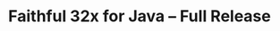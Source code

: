 ---
layout: post
title: Faithful 32x for Java – Full Release
permalink: /faithful32x/R1
header-img: https://database.faithfulpack.net/images/website/posts/32x/R1.jpg

long_text: "At long last, it is finally time! After roughly a year and a half, we are proud to announce that the first, official release of Faithful 32x on Minecraft: Java Edition is here! With these releases comes one of our largest changelogs ever, along with hundreds of fresh textures for you to enjoy. We hope it will have been worth the wait! You’re definitely in for a treat today, as alongside with the 1.19 pack being fully complete, starting today we’re also going to be officially supporting a whole load of older Java versions; all of them starting from 1.6.4 in fact, plus 1.4.6 and Beta 1.7.3 for the retro players out there.<br><br>Please note, however, that while the Java pack for 1.16.5–1.19 is fully complete, at the moment of writing there are still some textures to be finished for Bedrock Edition and for Java versions 1.15.2 and below. No matter – we’re putting these packs out as well, it would be a shame to keep them hidden from you! For convenience, these are branded as Pre-releases.<br><br>Faithful 32x still has quite the journey ahead of it yet. This is, after all, just the first release of the pack and there will always be improvements and additions to be made. From here on out, Faithful 32x will receive monthly release updates. Alongside that, we will be prioritizing Bedrock Edition, beginning Programmer Art, and have much more on the way!<br><br>The release of Faithful 32x was a long time coming. The project began under the name Compliance on November 5th of 2020 with much work already completed, a great team, and high hopes. Soon after, on December 18th of 2020, contact with Faithful’s original creator, Vattic, was restored. Later, on December 19th of 2021, AntVenom released a video on Faithful that launched our efforts into the spotlight, leading to even greater community growth and efficiency. Finally, on April 4th of 2022, we worked alongside Vattic to rebrand and carry on the legacy of Faithful. Through all this, our community kept making great textures and achieved great success doing so. Today, roughly a year and a half year since beginning the project, Faithful has achieved great success, and it’s all thanks to you.<br><br>With this great accomplishment in Faithful’s history, we want to thank all of the people who made this possible. Thank you to those who put endless hours of work into Faithful as a whole. Thank you to those who helped spread the word during our breakaway and strived to build the Faithful name back up. Thank you to the creators that offered advice, made videos, and gave Faithful recognition across the Minecraft community. Thank you to the website hosts and teams dedicated to promoting creativity who gave our projects homes. And last, but certainly not least, we want to thank our users for showing us that, even after all this time, your enjoyment never dwindled and made all of this worth it. Thank you for all the support you’ve shown us and Faithful as a whole over the years. You are the ones that inspire us to keep this project alive. Thank you all.<br><br>This is only the beginning. Have faith, for there will be plenty more to come. :)"

changelog:
  - June 2022:
    - Added:
      - 1.19 textures:
        - Blocks:
          - Frogspawn (Aerod, McKovosky)
          - Mangrove Door (Hozz)
          - Mangrove Leaves (Aerod)
          - Mangrove Log:
            - Side (Fabri, DMgaming)
            - Top (Aerod, Fred Figglehorn)
          - Mangrove Planks (Fred Figglehorn)
          - Mangrove Propagule (Aerod)
          - Mangrove Roots (Aerod)
          - Mangrove Trapdoor (DMgaming)
          - Mud (Pythagoras_314, EachMenderKhai)
          - Mud Bricks (Aerod)
          - Muddy Mangrove Roots (Aerod, Pythagoras_314, EachMenderKhai)
          - Froglights (Aerod)
          - Packed Mud (DMgaming)
          - Reinforced Deepslate:
            - Bottom and Top (HARAG0N)
            - Side (Daniel)
          - Sculk (Pythagoras_314)
          - Sculk Catalyst:
            - Bottom (Fabri, DMgaming)
            - Side (Fabri, Pythagoras_314)
            - Top (Pythagoras_314)
          - Sculk Shrieker:
            - Bottom (Pythagoras_314)
            - Inner Top (Fabri, DMgaming)
            - Side (Fabri, Daniel, Pythagoras_314, DMgaming)
          - Sculk Vein (Pythagoras_314)
          - Stripped Mangrove Log (Aerod)
        - Entities:
          - Allay (DMgaming, miniluv73, Aerod)
          - Mangrove Boat (DMgaming)
          - Chest Boats (DMgaming, Classy Cappy)
          - Frogs (Aerod, miniluv73)
          - Mangrove Sign (DMgaming)
          - Tadpole (Sei, Aerod)
          - Warden:
            - Base (Pythagoras_314, DMgaming, Nyodex)
            - Bioluminescent Layer (Pythagoras_314, DMgaming)
            - Heart (Pythagoras_314)
            - Pulsating Spots (jogurciQ)
        - Items:
          - Chest Boats (miniluv73)
          - Disc 5 Fragment (Classy Cappy)
          - Echo Shard (DMgaming)
          - Goat Horn (Nyodex)
          - Mangrove Boat (miniluv73)
          - Mangrove Door (Aerod, EachMenderKhai)
          - Mangrove Propagule (Aerod)
          - Mangrove Sign (DMgaming)
          - Disc 5 (DMgaming)
          - Recovery Compass (DMgaming)
          - Tadpole Bucket (Sei, Pythagoras_314, Napstatoast)
        - Status Effects:
          - Darkness (DMgaming)
        - Paintings:
          - Earth, Fire, Water and Wind (TheOPWarrior208)
        - Particles:
          - Sculk Charge (jogurciQ, DMgaming)
          - Sculk Soul (Pythagoras_314)
          - Shriek (Fred Figglehorn)
          - Sonic Boom (miniluv73, Aerod)
      - Other textures:
        - Blocks:
          - Water (Pomi108)
          - Seagrass (DMgaming, Nyodex, Hozz)
          - Tall Seagrass (Pythagoras_314, Hozz, DMgaming)
          - "[Bedrock] Build Deny (McKovosky, AyakamaHeruka, DMgaming)"
          - "[Bedrock] Border (the random who owns a pug)"
          - "[Bedrock] Bubble Column (miniluv73)"
          - "[Bedrock] Export mode Structure Block (Aerod)"
          - "[Bedrock] Structure Air (TheRandomGamerTRG)"
        - Items:
          - "[Bedrock] Locked Map (McKovosky)"
          - "[Bedrock] Chalkboards (McKovosky)"
        - Entities:
          - Charged Creeper Overlay (Aerod, Evorp)
          - Iron Golem (jogurciQ)
          - "[Bedrock] Entity Fire (used for flaming entities) (HARAG0N)"
          - Horse Markings:
            - Black Dots (jogurciQ)
            - White Dots (jogurciQ)
            - White Field (jogurciQ)
          - Llama Decor:
            - Orange (jogurciQ)
            - Light Blue (jogurciQ)
            - Lime (jogurciQ)
            - Pink (jogurciQ)
            - Magenta (jogurciQ)
            - Brown (AyakamaHeruka)
            - Blue (Aerod)
            - Light Grey (DMgaming)
        - Bedrock UI:
          - Friend1 (Mr. Kirby 48)
          - "Friend1 [Black Outline] (Mr. Kirby 48)"
          - Friends Diversity (Mr. Kirby 48)
          - Friends Icon (Mr. Kirby 48)
          - Cursors (playbyan1453)
          - PC Cursor (Aerod)
          - Small Dark-border Info Bulb (McKovosky)
          - Emote Wheel (playbyan1453)
          - Winter Icon (McKovosky)
          - Info Bulb (McKovosky)
          - Sale Ribbon (McKovosky)
          - Emotes Sidebar Icon (playbyan1453)
          - Coloured Multiplayer Glyph (playbyan1453)
          - Gamepad Button Icons (DMgaming)
          - Small Realm Banner (DMgaming)
          - Small Realm Icon (DMgaming)
          - Book Edit Icons (DMgaming)
          - Desaturated Friend Glyph (DMgaming)
          - Feed Icon (DMgaming)
          - Multiplayer Icon (DMgaming, Evorp)
          - Empty Emote (McKovosky)
          - Small Resource Pack Glyph (McKovosky)
          - Small Skin Pack Glyph (McKovosky)
          - My Characters (playbyan1453)
          - Friend1 with Black Outline (DMgaming)
          - Best 3 Icon (DMgaming)
          - Filled Checkbox (DMgaming)
          - Disabled Filled Checkbox (DMgaming)
          - Hovered-on Filled Checkbox (DMgaming)
          - Filled Checkbox with White Border (DMgaming)
          - Disabled Filled Checkbox with White Border (DMgaming)
          - Unfilled Checkbox (DMgaming)
          - Hovered-on Unfilled Checkbox (DMgaming)
          - Unfilled Checkbox with White Border (DMgaming)
          - Potion Icon (DMgaming)
          - Checked Checkbox (DMgaming)
          - Hovered-on Checked Checkbox (DMgaming)
          - Checked Checkbox with White Border (DMgaming)
          - Disabled Checked Checkbox (DMgaming)
          - Disabled Unchecked Checkbox (DMgaming)
          - Unchecked Checkbox with White Border (DMgaming)
          - None Icon (Arkytac, Pug, McKovosky)
          - Coin Bevel (Zeuselpro)
          - Trash (Pug)
          - Refresh (miniluv73)
          - Refresh Hover (DMgaming)
          - Call-Out Header (Pug)
          - Flat Bookshelf (DMgaming)
          - Unlock (miniluv73)
          - Dialog Bubble (Pug)
          - Common Classic Hover (DMgaming)
          - Common Classic Hover 1 (DMgaming)
          - Back Accessory Subcategory Icon (miniluv73)
          - Capes Subcategory Icon (miniluv73)
          - Emotes Subcategory Icon (miniluv73)
          - Alex Icon (DMgaming)
          - Various Switch Buttons (Classy Cappy)
          - Panel Button (Pug)
          - Scaffolding (McKovosky)
          - HUD Tip Text Background (Pug)
          - Radio Boxes (Pug)
          - Red Slash (DMgaming)
          - Timer Icon (Pug, DMgaming)
          - Thumbstick Gamepad Icon (DMgaming)
          - Online Light (DMgaming)
          - Light Trash (DMgaming)
          - Video Glyphs 2x (DMgaming)
          - Realms Chevron Play (DMgaming)
          - Item Container Transfer Mode (DMgaming)
          - OP Permission Crowns (McKovosky)
          - De-OP (McKovosky)
          - Tip Arrows (DMgaming)
          - Local and Cloud Storage (DMgaming)
          - Local-Only Storage (DMgaming)
          - Store Play Button (DMgaming)
          - PS4 D-Pad (TheRandomGamerTRG)
          - Generic 14x14 Face Buttons (TheRandomGamerTRG)
          - Trending Icon (DMgaming)
          - Offline Player Icon (TheRandomGamerTRG)
          - Online Player Icon (TheRandomGamerTRG)
          - More-Dots (DMgaming)
          - More Dots (DMgaming) (yes, these actually are two different textures)
          - Photo Corners (DMgaming)
          - Recap Glyphs (DMgaming)
          - Wishlist Sidebar Icon (DMgaming)
          - Trophy (McKovosky)
          - Small Skin World Glyph (McKovosky)
          - PS4 Select Button (DMgaming)
          - Dressing Room Customisation (DMgaming)
          - Left/Right Gamepad Trigger Icons (DMgaming)
          - Left/Right PS4 Trigger Icons (DMgaming, Classy Cappy)
          - Left/Right Generic Trigger Icons (DMgaming, Classy Cappy)
          - Small Fish with Bevel (Zeuselpro, Wooferscoots)
          - Large Fish with Bevel (Wooferscoots)
          - Message (McKovosky)
          - Clear Weather (McKovosky)
          - Rainy Weather (McKovosky)
          - Realms Sidebar Icon (DMgaming)
          - Trade Icon (DMgaming)
          - Sunrise (McKovosky, Wooferscoots)
          - Day (McKovosky)
          - Noon (McKovosky)
          - Colour Picker (Aerod, McKovosky)
          - Recipe Back Panel (DMgaming)
          - Updated Emote Wheel (Wooferscoots)
          - Checked Common Classic Toggle (Wooferscoots)
          - Unchecked Common Classic Toggle (Wooferscoots)
          - Generic Face Buttons (Wooferscoots)
          - Generic Select Button (Wooferscoots)
          - Generic Start Button (Wooferscoots)
          - Dressing Room Animation (Wooferscoots)
          - Dressing Room Capes (Wooferscoots)
          - Chat Keyboard (Aerod)
          - Slots Background (Wooferscoots)
          - Head Subcategory Icon (Wooferscoots)
          - Small Blue Promo Gift (TheOPWarrior)
    - Changed:
      - Blocks:
        - "[Bedrock] Build Allow (DMgaming)"
        - Target (Evorp)
        - Sculk Sensor Side (DMgaming)
        - End Portal Frame Eye (DMgaming, Evorp)
        - Ice (DMgaming)
        - Piston Side (DMgaming)
        - Piston Top (HARAG0N)
        - "Piston [Cobblestone parts] (Nyodex)"
        - Sticky Piston Top (HARAG0N)
        - Purple Glazed Terracotta (Fred figglehorn)
        - Jigsaw (Aerod)
        - Spruce Door (DMgaming)
        - Cut Sandstone (DMgaming)
        - Cut Red Sandstone (DMgaming)
        - Prismarine Bricks (Evorp, Pythagoras_314, FHLX)
        - "[Bedrock] Camera (McKovosky)"
        - Sculk Sensor Top (DMgaming)
        - Cracked Polished Blackstone Bricks (DMgaming)
        - Crafting Table Top (DMgaming)
        - Diamond Ore (DMgaming)
        - Deepslate Diamond Ore (DMgaming)
        - "[1.16 and below] Ores (DMgaming)"
        - Brewing Stand (DMgaming)
        - Brewing Stand Base (DMgaming)
        - Cocoa Pods (Nyodex)
        - Repeater (DMgaming)
        - Comparator (DMgaming)
        - Smoker Front On & Off (Hozz)
        - Chiselled Red Sandstone (DMgaming)
        - Hay Bale (Nyodex)
        - Oak Sapling (Nyodex)
        - All Wool (Evorp, Hozz, miniluv73)
        - Dead Bush (Nyodex)
        - Stone (Pythagoras_314)
        - Stone in all Ore textures (Pythagoras_314)
        - Smooth Stone (Pythagoras_314)
        - Smooth Stone Slab Side (Pythagoras_314)
        - Armour Stand base plate (Pythagoras_314)
        - Stonecutter:
          - Side (DMgaming, Pythagoras_314)
          - Top (Pythagoras_314)
        - Spore Blossom (EachMenderKhai, DMgaming)
        - Small Dripleaf Top (EachMenderKhai)
        - Big Dripleaf Top & Tip (EachMenderKhai)
        - Torches (Evorp)
        - Lever (Evorp)
        - Blue Orchid (DMgaming)
        - Redstone Lamp:
          - Off (DMgaming)
          - On (DMgaming, Aerod, Fred Figglehorn)
        - Raw Gold Block (Aerod)
        - All Log Tops (Aerod)
        - Nether Quartz Ore (JadenXgamer)
        - Weathered Copper (Aerod)
        - Netherite Block (Aerod)
        - Wheat Stage 6 (Evorp)
        - Glowstone (Aerod)
        - Vines (Aerod)
        - Jungle Leaves (Aerod)
        - Lanterns (Napstatoast, Arkytac)
        - Spruce Door Bottom (TheOPWarrior208)
        - Chest inventory textures (Aerod)
        - Trapped chest inventory textures (Aerod)
        - All Structure Blocks (Aerod)
        - Tulips (Aerod)
        - Wither Rose (Aerod)
        - Crimson Fungus (EachMenderKhai)
        - Warped Fungus (EachMenderKhai)
        - Amethyst Buds (Nyodex)
        - Amethyst Cluster (Nyodex)
        - "[Bedrock] Legacy Stonecutter (McKovosky)"
        - All Glazed Terracotta (Nyodex)
        - Oxeye Daisy (EachMenderKhai)
        - Chiselled Quartz Block (DMgaming)
        - Sculk Sensor Tendril (Aerod)
        - Mossy Stone Bricks (Purple Cha0s)
        - Exposed Cut Copper (Aerod)
        - Glow Item Frame (Nyodex)
        - Quartz Bricks (Napstatoast)
        - Quartz Block Bottom (Napstatoast)
        - Spawner (Nyodex)
        - Wither Rose (JadenXgamer)
        - Shroomlight (Nyodex)
      - Entities:
        - Conduit (Aerod)
        - Conduit Cage (Aerod)
        - Husk (DMgaming)
        - Zombified Piglin (Zeuselpro)
        - Ender Chest (Evorp)
        - Iron Golem Cracks (jogurciQ)
        - Black Llama Decor (jogurciQ)
        - Piglin (DMgaming)
        - Piglin Brute (DMgaming)
        - "[Bedrock] Camera Tripod (McKovosky)"
        - Chest (Aerod)
        - Trapped Chest (Aerod)
        - All Axolotls (DMgaming)
        - Vindicator (DMgaming)
        - Desert Zombie Villager (DMgaming)
        - Desert Villager (DMgaming)
        - Snow Villager (DMgaming)
        - Snow Zombie Villager (DMgaming)
        - Plains Villager (DMgaming)
        - Plains Zombie Villager (DMgaming)
        - Savanna Villager (DMgaming)
        - Savanna Zombie Villager (DMgaming)
        - Pillager (DMgaming)
        - Swamp Villager (DMgaming)
        - Swamp Zombie Villager (DMgaming)
        - Fisherman Villager (DMgaming)
        - Jungle Villager (DMgaming)
        - Jungle Zombie Villager (DMgaming)
        - Guardian & Elder Guardian (Nyodex)
        - Beacon Beam (DMgaming)
      - Items:
        - Bow (TheOPWarrior208, DMgaming, Nyodex)
        - Spectral Arrow (TheOPWarrior208, Nyodex, Aerod, Evorp)
        - Arrow (TheOPWarrior208, Nyodex)
        - Tipped Arrow (TheOPWarrior208, Nyodex)
        - Music Discs (Fred Figglehorn)
        - Music Disc Mellohi (miniluv73)
        - Crossbow with Firework (DMgaming)
        - Crossbow with Arrow (DMgaming)
        - Apples (Evorp, JadenXgamer)
        - Netherite Scrap (DMgaming)
        - Filled Bundle (Aerod)
        - Empty Bundle (Aerod)
        - All Minecarts (Nyodex)
        - Pufferfish (Nyodex)
        - Pumpkin Pie (Nyodex)
        - Ghast Tear (Nyodex)
        - Cauldron (miniluv73, EachMenderKhai)
        - Acacia Door (DMgaming)
        - Bone Meal (Nyodex)
        - Repeater (Evorp)
        - Comparator (Evorp)
        - Disc 11 (Aerod)
        - Boats (miniluv73, Nyodex)
        - Lanterns (Napstatoast, Arkytac)
        - Glow Berries (Nyodex)
        - Seagrass (DMgaming, Nyodex)
        - Netherite Chestplate (DMgaming, Aerod)
        - Cooked Cod (DMgaming)
        - Quartz (EachMenderKhai)
        - Clay Ball (Aerod)
        - All Horse Armours (Nyodex)
        - All Candles (Nyodex)
        - Honey Bottle (Nyodex)
        - Pufferfish Bucket (Nyodex)
        - Compass (Nyodex)
        - Blaze Rod (Nyodex)
        - Totem of Undying (Nyodex)
        - Rabbit & Cooked Rabbit (DMgaming)
        - Amethyst Shard (Nyodex)
      - Worn Armour:
        - Leather Layer 2 (DMgaming)
        - Leather Layer 1 Overlay (DMgaming)
        - All Armour except Leather (Nyodex, Aerod)
        - Turtle Helmet (Nyodex)
        - Elytra (Nyodex)
      - Status Effects:
        - Bad Omen (Hozz)
        - Invisibility (DMgaming)
        - Poison (Pythagoras_314, Fred figglehorn)
      - Particles:
        - Drip (Aerod)
        - Flame & Soul Flame (EachMenderKhai)
        - Angry Villager (Nyodex, EachMenderKhai, TheOPWarrior208)
      - Environment:
        - Snow (Hozz)
      - Font:
        - Nonlatin European:
          - Some emojis, ∴ and ∵ characters (TheOPWarrior208)
        - ASCII:
          - 1, capital V (DMgaming)
      - GUI:
        - Enchanting Table (Nyodex)
      - Bedrock UI:
        - Several Brewing Stand textures (DMgaming)
        - Realms Red X (DMgaming)
        - Red X 1 (DMgaming)
        - Switch Accounts (DMgaming)
        - Carrot Icon (DMgaming)
        - Gear (DMgaming)
        - Dev Glyph Outline (DMgaming)
        - Setting Icon (DMgaming)
        - Settings Glyph (DMgaming)
        - Craft Toggle (DMgaming)
        - Circular Xbox Buttons (DMgaming, Classy Cappy)
        - Circular Switch Buttons (DMgaming, Classy Cappy)
        - Circular PS4 Buttons (DMgaming, Classy Cappy)
        - New 5 Stars Empty (DMgaming)
        - Inverted Multiselection (DMgaming)
        - Multiselection (DMgaming)
        - Nature Recipe Icon (DMgaming)
        - Red Offline Ping (DMgaming)
        - Dark Red Offline Ping (DMgaming)
        - Send Icon (DMgaming)
        - Sound Glyphs (DMgaming)
        - Coloured Video Glyph (DMgaming)
        - Big Realm Banner (DMgaming)
        - Cloud-Only Storage (DMgaming)
        - Xbox Triggers (DMgaming)
    - Fixed:
      - Various:
        - Outdated stem side texture being used for crimson and warped sign posts (DMgaming)
        - Frosted Ice using wrong colour palette (DMgaming)
        - Stick item being off-centre (Nebby)
        - Mixels in honey_block_top texture (HARAG0N)
        - Missing pixel in crossbow_arrow texture (AyakamaHeruka)
        - Rod not touching the drawn string in crossbow_firework texture (AyakamaHeruka)
        - Piglin and piglin brute ears being inconsistent with zombified piglin (DMgaming)
        - Single-pixel symmetry issue on the turtle's face (Zeuselpro)
        - barrel_side being off by one pixel (Fred figglehorn)
        - Incorrect placement of some red threads in book GUI texture (DMgaming)
        - Missing colour in bookshelf texture (Fred figglehorn)
        - Wrong colours in icon_apple Bedrock UI texture (DMgaming)
        - Wrong colours in TabLeftBackTopMost UI texture (ItzCreepedism)
        - Issues with Acacia Leaves while on Fast Graphics (DMgaming)
        - Transparent hole in rose_bush_bottom texture (DMgaming)
        - Incorrect lighting in axolotl_bucket texture (DMgaming)
        - Wrong colour palette used for chainmail_chestplate and chainmail_boots textures (DMgaming)
        - Various issues with podzol_side texture (DMgaming)
        - A single inconsistent pixel in the smoker_front_on animated texture (Evorp)
        - "[Bedrock] Carried lily pad being inconsistent with its related block texture (EachMenderKhai)"
        - Colour palette issues with some terracotta textures (Evorp)
        - False lines in cobbled_deepslate texture (Pythagoras_314)
        - Frozen HUD hearts being one pixel too high (DMgaming)
        - UV of bed legs in Bedrock Edition (playbyan1453)
        - Beacon pyramid UI being inconsistent with Java Edition (DMgaming)
        - "[Bedrock] bg32 UI texture using outdated dirt texture"
        - Colour placement in cobweb texture (Fred figglehorn)
        - "[Bedrock] Wrongly coloured pixel in promotion_slot texture (DMgaming)"
        - "[Bedrock] gamerpic_bevel texture using wrong colour for its outline"
        - Small visual issue with bee_nest_front_honey texture (HARAG0N)
        - "[Bedrock] missing_pack_icon UI texture using outdated painting item texture (DMgaming)"
        - "[Bedrock] sword UI texture using outdated sword texture (DMgaming)"
        - "[Bedrock] icon_bookshelf UI texture using outdated bookshelf texture (Fred figglehorn)"
        - "[Bedrock] hammer_l UI texture using wrong colours (DMgaming)"
        - Incorrect colours being used for boots and top of shirt in Taiga Villager texture (DMgaming)
        - Inconsistent pixel among HUD hunger bar textures (DMgaming)
        - "[Bedrock] Wrong colours in servers UI texture (DMgaming)"
        - Extra pixel in Vex's left brow (Wooferscoots)
        - "[Bedrock] Incorrect colours in empty field loom UI textures (DMgaming)"
        - Veins in crimson_stem_top and warped_stem_top textures not lining up with the sides (Aerod)
        - rabbit_stew texture being positioned differently to other stew items (Wooferscoots)
        - Red bar in comparator block textures being misaligned with the torches (Hozz)
        - campfire_fire and soul_campfire_fire textures using wrong colours compared to vanilla (Napstatoast)
        - False line in ancient_debris_side texture (Hozz)
        - Soul Fire textures being based on wrong fire textures and their colour placement being slightly wrong (Napstatoast)
single-changelog: true
expanded-changelog: true

downloads:
  - July 2022 Releases:
      Java 1.19: https://database.faithfulpack.net/packs/32x-Java/July%202022/Faithful%2032x%20-%201.19.zip
      Java 1.18.2: https://database.faithfulpack.net/packs/32x-Java/July%202022/Faithful%2032x%20-%201.18.2.zip
      Java 1.17.1: https://database.faithfulpack.net/packs/32x-Java/July%202022/Faithful%2032x%20-%201.17.1.zip
      Java 1.16.5: https://database.faithfulpack.net/packs/32x-Java/July%202022/Faithful%2032x%20-%201.16.5.zip
  - July 2022 Pre-releases:
      Bedrock Edition: https://database.faithfulpack.net/packs/32x-Bedrock/July%202022/Faithful%2032x%20-%201.19.zip
      Java 1.15.2: https://database.faithfulpack.net/packs/32x-Java/July%202022/Faithful%2032x%20-%201.15.2.zip
      Java 1.14.4: https://database.faithfulpack.net/packs/32x-Java/July%202022/Faithful%2032x%20-%201.14.4.zip
      Java 1.13.2: https://database.faithfulpack.net/packs/32x-Java/July%202022/Faithful%2032x%20-%201.13.2.zip
      Java 1.12.2: https://database.faithfulpack.net/packs/32x-Java/July%202022/Faithful%2032x%20-%201.12.2.zip
      Java 1.11.2: https://database.faithfulpack.net/packs/32x-Java/July%202022/Faithful%2032x%20-%201.11.2.zip
      Java 1.10.2: https://database.faithfulpack.net/packs/32x-Java/July%202022/Faithful%2032x%20-%201.10.2.zip
      Java 1.9.4: https://database.faithfulpack.net/packs/32x-Java/July%202022/Faithful%2032x%20-%201.9.4.zip
      Java 1.8.9: https://database.faithfulpack.net/packs/32x-Java/July%202022/Faithful%2032x%20-%201.8.9.zip
      Java 1.7.10: https://database.faithfulpack.net/packs/32x-Java/July%202022/Faithful%2032x%20-%201.7.10.zip
      Java 1.6.4: https://database.faithfulpack.net/packs/32x-Java/July%202022/Faithful%2032x%20-%201.6.4.zip
      Java 1.4.6 (requires OptiFine or MCPatcher): https://database.faithfulpack.net/packs/32x-Java/July%202022/Faithful%2032x%20-%201.4.6.zip
      Java Beta 1.7.3 (requires OptiFine or MCPatcher): https://database.faithfulpack.net/packs/32x-Java/July%202022/Faithful%2032x%20-%20b1.7.3.zip
---